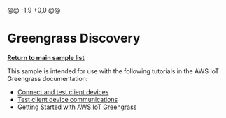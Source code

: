 @@ -1,9 +0,0 @@
# Greengrass Discovery

[**Return to main sample list**](./README.md)

This sample is intended for use with the following tutorials in the AWS IoT Greengrass documentation:

* [Connect and test client devices](https://docs.aws.amazon.com/greengrass/v2/developerguide/client-devices-tutorial.html)
* [Test client device communications](https://docs.aws.amazon.com/greengrass/v2/developerguide/test-client-device-communications.html)
* [Getting Started with AWS IoT Greengrass](https://docs.aws.amazon.com/greengrass/latest/developerguide/gg-gs.html)